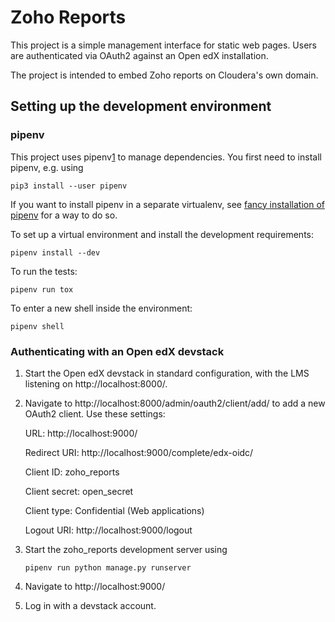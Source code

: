 Zoho Reports
============

This project is a simple management interface for static web pages.  Users are
authenticated via OAuth2 against an Open edX installation.

The project is intended to embed Zoho reports on Cloudera's own domain.

Setting up the development environment
--------------------------------------

### pipenv

This project uses pipenv[1] to manage dependencies.  You first need to install
pipenv, e.g. using

    pip3 install --user pipenv

[1]: http://pipenv.org/

If you want to install pipenv in a separate virtualenv, see [fancy installation
of pipenv][2] for a way to do so.

[2]: http://docs.pipenv.org/en/latest/advanced.html#fancy-installation-of-pipenv

To set up a virtual environment and install the development requirements:

    pipenv install --dev

To run the tests:

    pipenv run tox

To enter a new shell inside the environment:

    pipenv shell

### Authenticating with an Open edX devstack

1. Start the Open edX devstack in standard configuration, with the LMS listening
   on http://localhost:8000/.

1. Navigate to http://localhost:8000/admin/oauth2/client/add/ to add a new
   OAuth2 client.  Use these settings:

   URL: http://localhost:9000/

   Redirect URI: http://localhost:9000/complete/edx-oidc/

   Client ID: zoho_reports

   Client secret: open_secret

   Client type: Confidential (Web applications)

   Logout URI: http://localhost:9000/logout

1. Start the zoho_reports development server using

       pipenv run python manage.py runserver

1. Navigate to http://localhost:9000/

1. Log in with a devstack account.
